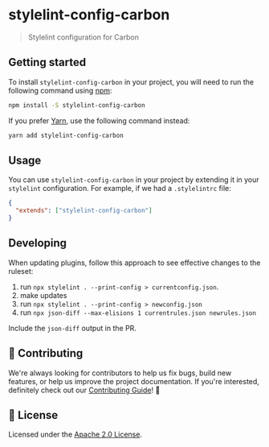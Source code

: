 # stylelint-config-carbon

> Stylelint configuration for Carbon

## Getting started

To install `stylelint-config-carbon` in your project, you will need to run the
following command using [npm](https://www.npmjs.com/):

```bash
npm install -S stylelint-config-carbon
```

If you prefer [Yarn](https://yarnpkg.com/en/), use the following command
instead:

```bash
yarn add stylelint-config-carbon
```

## Usage

You can use `stylelint-config-carbon` in your project by extending it in your
`stylelint` configuration. For example, if we had a `.stylelintrc` file:

```json
{
  "extends": ["stylelint-config-carbon"]
}
```

## Developing

When updating plugins, follow this approach to see effective changes to the
ruleset:

1. run `npx stylelint . --print-config > currentconfig.json`.
2. make updates
3. run `npx stylelint . --print-config > newconfig.json`
4. run `npx json-diff --max-elisions 1 currentrules.json newrules.json`

Include the `json-diff` output in the PR.

## 🙌 Contributing

We're always looking for contributors to help us fix bugs, build new features,
or help us improve the project documentation. If you're interested, definitely
check out our [Contributing Guide](/.github/CONTRIBUTING.md)! 👀

## 📝 License

Licensed under the [Apache 2.0 License](/LICENSE).
